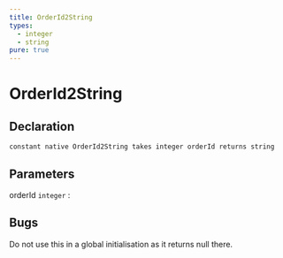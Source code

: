 ```yaml
---
title: OrderId2String
types:
  - integer
  - string
pure: true
---
```


# OrderId2String

## Declaration

```jass
constant native OrderId2String takes integer orderId returns string
```

## Parameters
orderId `integer`
: 

## Bugs 
Do not use this in a global initialisation as it returns null there.
